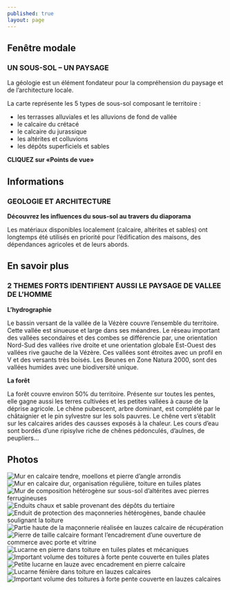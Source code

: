 ```yaml
---
published: true
layout: page
---
```


## Fenêtre modale

### UN SOUS-SOL – UN PAYSAGE

La géologie est un élément fondateur pour la compréhension du paysage et de l’architecture locale.

La carte représente les 5 types de sous-sol composant le territoire :

- les terrasses alluviales et les alluvions de fond de vallée
- le calcaire du crétacé
- le calcaire du jurassique
- les altérites et colluvions
- les dépôts superficiels et sables

**CLIQUEZ sur «Points de vue»**


## Informations

### GEOLOGIE ET ARCHITECTURE

**Découvrez les influences du sous-sol au travers du diaporama**

Les matériaux disponibles localement (calcaire, altérites et sables) ont longtemps été utilisés en priorité pour l’édification des maisons, des dépendances agricoles et de leurs abords.

## En savoir plus

### 2 THEMES FORTS IDENTIFIENT AUSSI LE PAYSAGE DE VALLEE DE L’HOMME

**L’hydrographie**

Le bassin versant de la vallée de la Vézère couvre l’ensemble du territoire. Cette vallée est sinueuse et large dans ses méandres. Le réseau important des vallées secondaires et des combes se différencie par, une orientation Nord-Sud des vallées rive droite et une orientation globale Est-Ouest des vallées rive gauche de la Vézère. Ces vallées sont étroites avec un profil en V et des versants très boisés. Les Beunes en Zone Natura 2000, sont des vallées humides avec une biodiversité unique.

**La forêt**

La forêt couvre environ 50% du territoire. Présente sur toutes les pentes, elle gagne aussi les terres cultivées et les petites vallées à cause de la déprise agricole. Le chêne pubescent, arbre dominant, est complété par le châtaignier et le pin sylvestre sur les sols pauvres. Le chêne vert s’établit sur les calcaires arides des causses exposés à la chaleur. Les cours d’eau sont bordés d’une ripisylve riche de chênes pédonculés, d’aulnes, de peupliers…

## Photos
![Mur en calcaire tendre, moellons et pierre d’angle arrondis](/data/images/9/geographie/9_GEOGRAPHIE_01.jpg)
![Mur en calcaire dur, organisation régulière, toiture en tuiles plates](/data/images/9/geographie/9_GEOGRAPHIE_02.jpg)
![Mur de composition hétérogène sur sous-sol d’altérites avec pierres ferrugineuses](/data/images/9/geographie/9_GEOGRAPHIE_03.jpg)
![Enduits chaux et sable provenant des dépôts du tertiaire](/data/images/9/geographie/9_GEOGRAPHIE_04.jpg)
![Enduit de protection des maçonneries hétérogènes, bande chaulée soulignant la toiture](/data/images/9/geographie/9_GEOGRAPHIE_05.jpg)
![Partie haute de la maçonnerie réalisée en lauzes calcaire de récupération](/data/images/9/geographie/9_GEOGRAPHIE_06.jpg)
![Pierre de taille calcaire formant l’encadrement d’une ouverture de commerce avec porte et vitrine](/data/images/9/geographie/9_GEOGRAPHIE_07.jpg)
![Lucarne en pierre dans toiture en tuiles plates et mécaniques](/data/images/9/geographie/9_GEOGRAPHIE_09.jpg)
![Important volume des toitures à forte pente couverte en tuiles plates](/data/images/9/geographie/9_GEOGRAPHIE_10.jpg)
![Petite lucarne en lauze avec encadrement en pierre calcaire](/data/images/9/geographie/9_GEOGRAPHIE_11.jpg)
![Lucarne fénière dans toiture en lauzes calcaires](/data/images/9/geographie/9_GEOGRAPHIE_12.jpg)
![Important volume des toitures à forte pente couverte en lauzes calcaires ](/data/images/9/geographie/9_GEOGRAPHIE_13.jpg)
